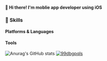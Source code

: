 #### 👋 Hi there! I'm moblie app developer using iOS


### 💪 Skills
#### Platforms & Languages

#### Tools

![Anurag's GitHub stats](https://github-readme-stats.vercel.app/api?username=yoohyebin&show_icons=true&theme=radical)
[![99dbgpqls](http://mazassumnida.wtf/api/v2/generate_badge?boj={handle})](https://solved.ac/{handle})
